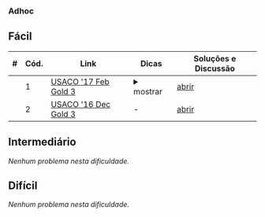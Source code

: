 ### Adhoc

## Fácil
|#|Cód.|Link|Dicas|Soluções e Discussão|
|-|-|-|-|-|
||1|[USACO '17 Feb Gold 3](http://www.usaco.org/index.php?page=viewproblem2&cpid=719)|<details><summary>mostrar</summary>some tip</details>|[abrir](../.data/1)|
||2|[USACO '16 Dec Gold 3](http://www.usaco.org/index.php?page=viewproblem2&cpid=671)|-|[abrir](../.data/2)|

## Intermediário
_Nenhum problema nesta dificuldade._

## Difícil
_Nenhum problema nesta dificuldade._

